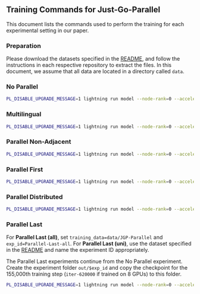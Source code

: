 ## Training Commands for Just-Go-Parallel
This document lists the commands used to perform the training for each experimental setting in our paper.

### Preparation
Please download the datasets specified in the [README](README.md), and follow the instructions in each respective repository to extract the files. In this document, we assume that all data are located in a directory called `data`.

### No Parallel
```bash
PL_DISABLE_UPGRADE_MESSAGE=1 lightning run model --node-rank=0 --accelerator=cuda --devices=8 --num-nodes=1 pretrain/tinyllama.py --train_data_dir data/JGP-SlimPajama --val_data_dir data/JGP-SlimPajama --eval_step_interval 5000 --project_name No-Parallel
```

### Multilingual
```bash
PL_DISABLE_UPGRADE_MESSAGE=1 lightning run model --node-rank=0 --accelerator=cuda --devices=8 --num-nodes=1 pretrain/tinyllama.py --train_data_dir data/JGP-SlimPajama --val_data_dir data/JGP-SlimPajama --parallel_data_dir data/JGP-Multilingual --parallel_location interleave --project_name Multilingual
```

### Parallel Non-Adjacent
```bash
PL_DISABLE_UPGRADE_MESSAGE=1 lightning run model --node-rank=0 --accelerator=cuda --devices=8 --num-nodes=1 pretrain/tinyllama.py --train_data_dir data/JGP-SlimPajama --val_data_dir data/JGP-SlimPajama --parallel_data_dir data/JGP-Parallel-Non-Adjacent --parallel_location interleave --project_name Parallel-Non-Adjacent
```

### Parallel First
```bash
PL_DISABLE_UPGRADE_MESSAGE=1 lightning run model --node-rank=0 --accelerator=cuda --devices=8 --num-nodes=1 pretrain/tinyllama.py --train_data_dir data/JGP-SlimPajama --val_data_dir data/JGP-SlimPajama --parallel_data_dir data/JGP-Parallel --parallel_location start --project_name Parallel-First
```

### Parallel Distributed
```bash
PL_DISABLE_UPGRADE_MESSAGE=1 lightning run model --node-rank=0 --accelerator=cuda --devices=8 --num-nodes=1 pretrain/tinyllama.py --train_data_dir data/JGP-SlimPajama --val_data_dir data/JGP-SlimPajama --parallel_data_dir data/JGP-Parallel --parallel_location interleave --project_name Parallel-Distributed
```

### Parallel Last
For **Parallel Last (all)**, set `training_data=data/JGP-Parallel` and `exp_id=Parallel-Last-all`.
For **Parallel Last (uni)**, use the dataset specified in the [README](README.md) and name the experiment ID appropriately.

The Parallel Last experiments continue from the No Parallel experiment. Create the experiment folder `out/$exp_id` and copy the checkpoint for the 155,000th training step (`iter-620000` if trained on 8 GPUs) to this folder.

```bash
PL_DISABLE_UPGRADE_MESSAGE=1 lightning run model --node-rank=0 --accelerator=cuda --devices=8 --num-nodes=1 pretrain/tinyllama.py --train_data_dir $training_data --val_data_dir data/JGP-SlimPajama --parallel_data_dir $training_data --parallel_location start --project_name $exp_id --resume True --reset_dataloader True --eval_step_interval 1000
```

